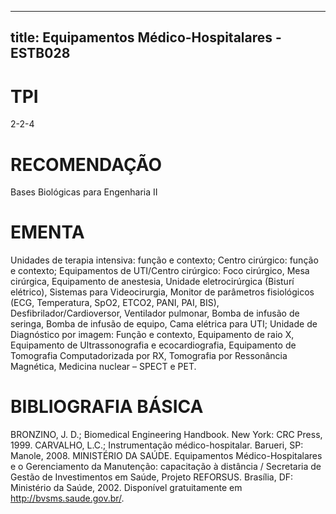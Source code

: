 
---
title: Equipamentos Médico-Hospitalares - ESTB028 
---

# TPI

2-2-4

# RECOMENDAÇÃO

Bases Biológicas para Engenharia II

# EMENTA

Unidades de terapia intensiva: função e contexto; Centro cirúrgico: função e contexto; Equipamentos de UTI/Centro cirúrgico: Foco cirúrgico, Mesa cirúrgica, Equipamento de anestesia, Unidade eletrocirúrgica (Bisturí elétrico), Sistemas para Videocirurgia, Monitor de parâmetros fisiológicos (ECG, Temperatura, SpO2, ETCO2, PANI, PAI, BIS), Desfibrilador/Cardioversor, Ventilador pulmonar, Bomba de infusão de seringa, Bomba de infusão de equipo, Cama elétrica para UTI; Unidade de Diagnóstico por imagem: Função e contexto, Equipamento de raio X, Equipamento de Ultrassonografia e ecocardiografia, Equipamento de Tomografia Computadorizada por RX, Tomografia por Ressonância Magnética, Medicina nuclear – SPECT e PET.

# BIBLIOGRAFIA BÁSICA

BRONZINO, J. D.; Biomedical Engineering Handbook. New York: CRC Press, 1999.
CARVALHO, L.C.; Instrumentação médico-hospitalar. Barueri, SP: Manole, 2008.
MINISTÉRIO DA SAÚDE. Equipamentos Médico-Hospitalares e o Gerenciamento da Manutenção: capacitação à distância / Secretaria de Gestão de Investimentos em Saúde, Projeto REFORSUS. Brasília, DF: Ministério da Saúde, 2002. Disponível gratuitamente em http://bvsms.saude.gov.br/.
        